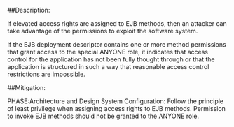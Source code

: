 ##Description:

If elevated access rights are assigned to EJB methods, then an attacker can take advantage of the permissions to exploit the software system.

If the EJB deployment descriptor contains one or more method permissions that grant access to the special ANYONE role, it indicates that access control for the application has not been fully thought through or that the application is structured in such a way that reasonable access control restrictions are impossible.

##Mitigation:


PHASE:Architecture and Design System Configuration:
Follow the principle of least privilege when assigning access rights to EJB methods. Permission to invoke EJB methods should not be granted to the ANYONE role.

